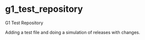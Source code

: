 # g1_test_repository
G1 Test Repository

  Adding a test file and doing a simulation of releases with changes.
